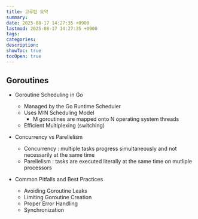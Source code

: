 ```yaml
---
title: 고루틴 요약
summary: 
date: 2025-08-17 14:27:35 +0900
lastmod: 2025-08-17 14:27:35 +0900
tags: 
categories: 
description: 
showToc: true
tocOpen: true
---
```


## Goroutines
- Goroutine Scheduling in Go
	- Managed by the Go Runtime Scheduler
	- Uses M:N Scheduling Model
		- M goroutines are mapped onto N operating system threads
	- Efficient Multiplexing (switching)

- Concurrency vs Parellelism
	- Concurrency : multiple tasks progress simultaneously and not necessarily at the same time
	- Parellelism : tasks are executed literally at the same time on mutliple processors
- Common Pitfalls and Best Practices
	- Avoiding Goroutine Leaks
	- Limiting Goroutine Creation
	- Proper Error Handling
	- Synchronization
